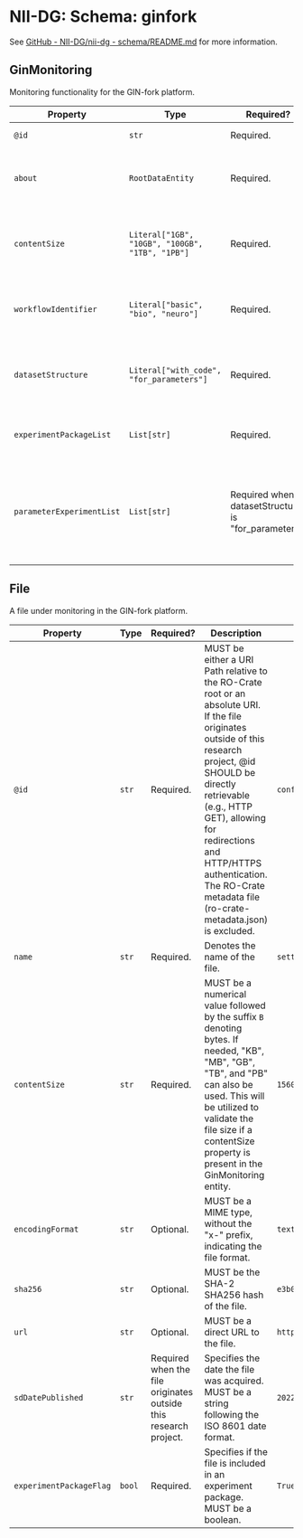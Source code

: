 # NII-DG: Schema: ginfork

See [GitHub - NII-DG/nii-dg - schema/README.md](https://github.com/NII-DG/nii-dg/blob/main/schema/README.md) for more information.

## GinMonitoring
Monitoring functionality for the GIN-fork platform.

| Property | Type | Required? | Description | Example |
| --- | --- | --- | --- | --- |
| `@id` | `str` | Required. | MUST be `#ginmonitoring`. | `#ginmonitoring` |
| `about` | `RootDataEntity` | Required. | MUST be `{"@id": "./"}`. This rule applies to the research project declared in RootDataEntity. | `{"@id": "./"}` |
| `contentSize` | `Literal["1GB", "10GB", "100GB", "1TB", "1PB"]` | Required. | MUST select one from `1GB`, `10GB`, `100GB`, `1TB` or `1PB`. Specifies the maximum total file size included in the experiment package.' | `100GB` |
| `workflowIdentifier` | `Literal["basic", "bio", "neuro"]` | Required. | MUST select one from `basic`, `bio`, or `neuro`. Determines the type of workflow employed in the research workflow. | `bio` |
| `datasetStructure` | `Literal["with_code", "for_parameters"]` | Required. | MUST select either `with_code` or `for_parameters`. Defines the type of dataset structure used in the research workflow. | `with_code` |
| `experimentPackageList` | `List[str]` | Required. | MUST be an array representing the directory paths of experimental packages. | `["experiments/exp1/", "experiments/exp2/"]` |
| `parameterExperimentList` | `List[str]` | Required when datasetStructure is "for_parameters". | MUST be an array of directory paths pointing to the parameter folders within the experimental package. The path MUST be a subdirectory of one of the directories in the experimentPackageList. | `["experiments/exp1/ex_param1/", "experiments/exp1/ex_param2/", "experiments/exp2/paramX/"]` |

## File
A file under monitoring in the GIN-fork platform.

| Property | Type | Required? | Description | Example |
| --- | --- | --- | --- | --- |
| `@id` | `str` | Required. | MUST be either a URI Path relative to the RO-Crate root or an absolute URI. If the file originates outside of this research project, @id SHOULD be directly retrievable (e.g., HTTP GET), allowing for redirections and HTTP/HTTPS authentication. The RO-Crate metadata file (ro-crate-metadata.json) is excluded. | `config/setting.txt` |
| `name` | `str` | Required. | Denotes the name of the file. | `setting.txt` |
| `contentSize` | `str` | Required. | MUST be a numerical value followed by the suffix `B` denoting bytes. If needed, "KB", "MB", "GB", "TB", and "PB" can also be used. This will be utilized to validate the file size if a contentSize property is present in the GinMonitoring entity. | `1560B` |
| `encodingFormat` | `str` | Optional. | MUST be a MIME type, without the "x-" prefix, indicating the file format. | `text/plain` |
| `sha256` | `str` | Optional. | MUST be the SHA-2 SHA256 hash of the file. | `e3b0c44298fc1c149afbf4c8996fb92427ae41e4649b934ca495991b7852b855` |
| `url` | `str` | Optional. | MUST be a direct URL to the file. | `https://github.com/username/repository/file` |
| `sdDatePublished` | `str` | Required when the file originates outside this research project. | Specifies the date the file was acquired. MUST be a string following the ISO 8601 date format. | `2022-12-01` |
| `experimentPackageFlag` | `bool` | Required. | Specifies if the file is included in an experiment package. MUST be a boolean. | `True` |
